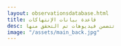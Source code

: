 ```yaml
---
layout: observationsdatabase.html
title: قاعدة بيانات الإنتهاكات
desc: تتضمن فيديوهات تم التحقق منها
image: "/assets/main_back.jpg"
---
```

